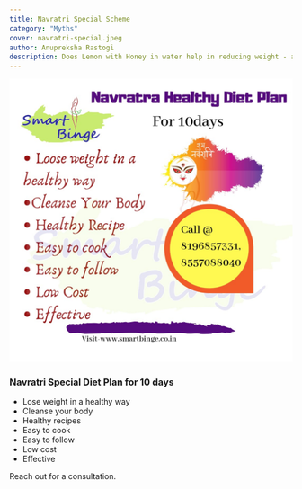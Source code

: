 ```yaml
---
title: Navratri Special Scheme
category: "Myths"
cover: navratri-special.jpeg
author: Anupreksha Rastogi
description: Does Lemon with Honey in water help in reducing weight - a scientific take
---
```


![Navratri Special Diet Plan](navratri-special.jpeg)

### Navratri Special Diet Plan for 10 days

- Lose weight in a healthy way
- Cleanse your body
- Healthy recipes
- Easy to cook
- Easy to follow
- Low cost
- Effective

Reach out for a consultation.
